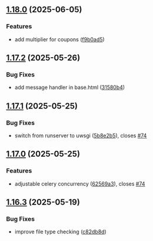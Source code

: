 ## [1.18.0](https://github.com/l4rm4nd/VoucherVault/compare/v1.17.2...v1.18.0) (2025-06-05)


### Features

* add multiplier for coupons ([f9b0ad5](https://github.com/l4rm4nd/VoucherVault/commit/f9b0ad571ff36a46f29f31394a8e3b1dd6f0e439))

## [1.17.2](https://github.com/l4rm4nd/VoucherVault/compare/v1.17.1...v1.17.2) (2025-05-26)


### Bug Fixes

* add message handler in base.html ([31580b4](https://github.com/l4rm4nd/VoucherVault/commit/31580b429a21947cadf6749b368910d1c44c5bca))

## [1.17.1](https://github.com/l4rm4nd/VoucherVault/compare/v1.17.0...v1.17.1) (2025-05-25)


### Bug Fixes

* switch from runserver to uwsgi ([5b8e2b5](https://github.com/l4rm4nd/VoucherVault/commit/5b8e2b5a53267839f33b197a6355690ac6e54ddd)), closes [#74](https://github.com/l4rm4nd/VoucherVault/issues/74)

## [1.17.0](https://github.com/l4rm4nd/VoucherVault/compare/v1.16.3...v1.17.0) (2025-05-25)


### Features

* adjustable celery concurrency ([62569a3](https://github.com/l4rm4nd/VoucherVault/commit/62569a33e46799e0e8afcb1d7fedfb91b7d65cda)), closes [#74](https://github.com/l4rm4nd/VoucherVault/issues/74)

## [1.16.3](https://github.com/l4rm4nd/VoucherVault/compare/v1.16.2...v1.16.3) (2025-05-19)


### Bug Fixes

* improve file type checking ([c82db8d](https://github.com/l4rm4nd/VoucherVault/commit/c82db8d11b30f71c149b52439ee3d8d03499a837))

